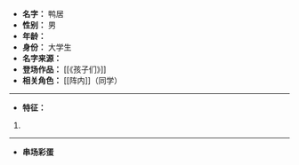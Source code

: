
- **名字：** 鸭居
- **性别：** 男
- **年龄：** 
- **身份：** 大学生
- **名字来源：** 
- **登场作品：**  [[《孩子们》]]
- **相关角色：** [[阵内]]（同学）

---

- **特征：** 
1. 

---

- **串场彩蛋** 
